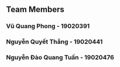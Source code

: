## Team Members
### Vũ Quang Phong - 19020391
### Nguyễn Quyết Thắng - 19020441
### Nguyễn Đào Quang Tuấn - 19020476